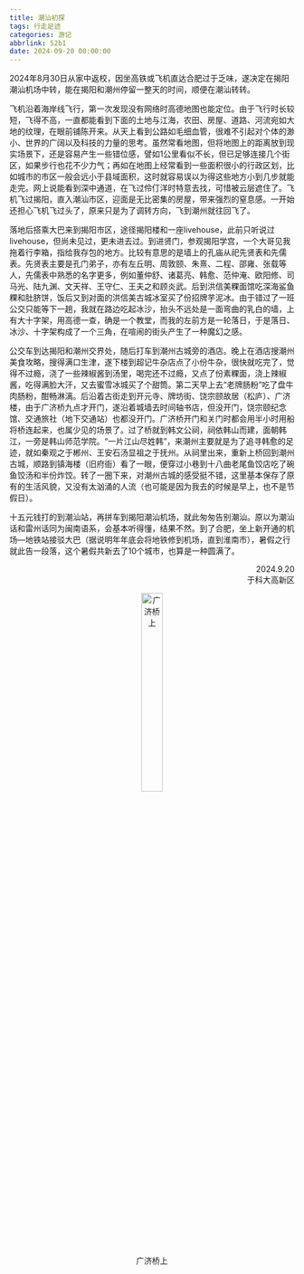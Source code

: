 ```yaml
---
title: 潮汕初探
tags: 行走足迹
categories: 游记
abbrlink: 52b1
date: 2024-09-20 00:00:00
---
```


2024年8月30日从家中返校，因坐高铁或飞机直达合肥过于乏味，遂决定在揭阳潮汕机场中转，能在揭阳和潮州停留一整天的时间，顺便在潮汕转转。

飞机沿着海岸线飞行，第一次发现没有网络时高德地图也能定位。由于飞行时长较短，飞得不高，一直都能看到下面的土地与江海，农田、房屋、道路、河流宛如大地的纹理，在眼前铺陈开来。从天上看到公路如毛细血管，很难不引起对个体的渺小、世界的广阔以及科技的力量的思考。虽然常看地图，但将地图上的距离放到现实场景下，还是容易产生一些错位感，譬如1公里看似不长，但已足够连接几个街区，如果步行也花不少力气；再如在地图上经常看到一些面积很小的行政区划，比如城市的市区一般会远小于县域面积，这时就容易误以为得这些地方小到几步就能走完。网上说能看到深中通道，在飞过伶仃洋时特意去找，可惜被云层遮住了。飞机飞过揭阳，直入潮汕市区，迎面是无比密集的房屋，带来强烈的窒息感。一开始还担心飞机飞过头了，原来只是为了调转方向，飞到潮州就往回飞了。

落地后搭乘大巴来到揭阳市区，途径揭阳楼和一座livehouse，此前只听说过livehouse，但尚未见过，更未进去过。到进贤门，参观揭阳学宫，一个大哥见我拖着行李箱，指给我存包的地方。比较有意思的是墙上的孔庙从祀先贤表和先儒表。先贤表主要是孔门弟子，亦有左丘明、周敦颐、朱熹、二程、邵雍、张载等人，先儒表中熟悉的名字更多，例如董仲舒、诸葛亮、韩愈、范仲淹、欧阳修、司马光、陆九渊、文天祥、王守仁、王夫之和顾炎武。后到洪信美粿面馆吃深海鲨鱼粿和肚脐饼，饭后又到对面的洪信美古城冰室买了份招牌芋泥冰。由于错过了一班公交只能等下一趟，我就在路边吃起冰沙，抬头不远处是一面弯曲的乳白的墙，上有大十字架，用高德一查，确是一个教堂，而我的左前方是一轮落日，于是落日、冰沙、十字架构成了一个三角，在喧闹的街头产生了一种魔幻之感。

公交车到达揭阳和潮州交界处，随后打车到潮州古城旁的酒店。晚上在酒店搜潮州美食攻略，搜得满口生津，遂下楼到超记牛杂店点了小份牛杂，很快就吃完了，觉得不过瘾，浇了一些辣椒酱到汤里，喝完还不过瘾，又点了份素粿面，浇上辣椒酱，吃得满脸大汗，又去蜜雪冰城买了个甜筒。第二天早上去“老牌肠粉”吃了盘牛肉肠粉，酣畅淋漓。后沿着古街走到开元寺、牌坊街、饶宗颐故居（松庐）、广济楼，由于广济桥九点才开门，遂沿着城墙去时间轴书店，但没开门，饶宗颐纪念馆、交通旅社（地下交通站）也都没开门。广济桥开门和关门时都会用半小时用船将桥连起来，也属少见的场景了。过了桥就到韩文公祠，祠依韩山而建，面朝韩江，一旁是韩山师范学院。“一片江山尽姓韩”，来潮州主要就是为了追寻韩愈的足迹，就如秦观之于郴州、王安石汤显祖之于抚州。从祠里出来，重新上桥回到潮州古城，顺路到镇海楼（旧府衙）看了一眼，便穿过小巷到十八曲老尾鱼饺店吃了碗鱼饺汤和半份炸饺。转了一圈下来，对潮州古城的感受挺不错，这里基本保存了原有的生活风貌，又没有太汹涌的人流（也可能是因为我去的时候是早上，也不是节假日）。

十五元钱打的到潮汕站，再拼车到揭阳潮汕机场，就此匆匆告别潮汕。原以为潮汕话和雷州话同为闽南语系，会基本听得懂，结果不然。到了合肥，坐上新开通的机场—地铁站接驳大巴（据说明年年底会将地铁修到机场，直到淮南市），暑假之行就此告一段落，这个暑假共新去了10个城市，也算是一种圆满了。

<div style="text-align: right;">2024.9.20<br/>
于科大高新区</div>

<figure style="text-align: center;"> <img src="https://s3.bmp.ovh/imgs/2024/12/31/3c83a0ccdb161233.jpg" alt="广济桥上" style="display: block; margin-left: auto; margin-right: auto;width: 30%;"> <figcaption>广济桥上</figcaption> </figure>